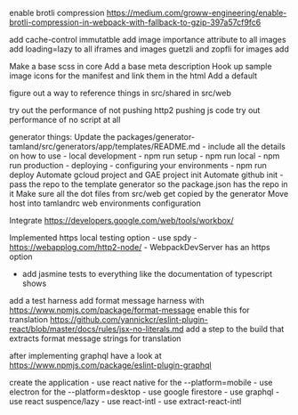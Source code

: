
enable brotli compression https://medium.com/groww-engineering/enable-brotli-compression-in-webpack-with-fallback-to-gzip-397a57cf9fc6

add cache-control immutatble
add image importance attribute to all images add loading=lazy to all iframes and images
guetzli and zopfli for images
add <meta http-equiv="Accept-CH" content="DPR, Viewport-Width, Width">

Make a base scss in core
Add a base meta description
Hook up sample image icons for the manifest and link them in the html
Add a default <meta name="theme-color">

figure out a way to reference things in src/shared in src/web

try out the performance of not pushing http2 pushing js code
try out performance of no script at all

generator things:
    Update the packages/generator-tamland/src/generators/app/templates/README.md
        - include all the details on how to use
            - local development
                - npm run setup
                - npm run local
                - npm run production
            - deploying
                - configuring your environments
                - npm run deploy
    Automate gcloud project and GAE project init
    Automate github init
        - pass the repo to the template generator so the package.json has the repo in it
    Make sure all the dot files from src/web get copied by the generator
    Move host into tamlandrc web environments configuration

Integrate https://developers.google.com/web/tools/workbox/

Implemented https local testing option
    - use spdy
    - https://webapplog.com/http2-node/
    - WebpackDevServer has an https option

- add jasmine tests to everything like the documentation of typescript shows

add a test harness
add format message harness with https://www.npmjs.com/package/format-message
enable this for translation https://github.com/yannickcr/eslint-plugin-react/blob/master/docs/rules/jsx-no-literals.md
add a step to the build that extracts format message strings for translation

after implementing graphql have a look at https://www.npmjs.com/package/eslint-plugin-graphql

create the application
    - use react native for the --platform=mobile
    - use electron for the --platform=desktop
    - use google firestore
    - use graphql
    - use react suspence/lazy
    - use react-intl
    - use extract-react-intl
